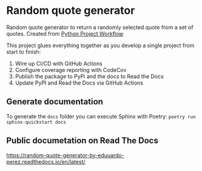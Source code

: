# Random quote generator

Random quote generator to return a randomly selected quote from a set of quotes. Created from [Python Project Workflow](https://testdriven.io/blog/python-project-workflow/)

This project glues everything together as you develop a single project from start to finish:

1. Wire up CI/CD with GitHub Actions
2. Configure coverage reporting with CodeCov
3. Publish the package to PyPi and the docs to Read the Docs
4. Update PyPI and Read the Docs via GitHub Actions

## Generate documentation

To generate the `docs` folder you can execute Sphinx with Poetry: `poetry run sphinx-quickstart docs`

## Public documetation on Read The Docs

<https://random-quote-generator-by-eduuardo-perez.readthedocs.io/en/latest/>
